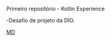 Primeiro repositório - Kotlin Experience

-Desafio de projeto da DIO.

[MD](https://www.markdownguide.org/)
